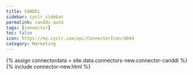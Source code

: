 ```yaml
---
title: CANDDi
sidebar: cyclr_sidebar
permalink: canddi-auto
tags: [connector]
toc: false
icon: https://my.cyclr.com/api/ConnectorIcon/4044
category: Marketing
---
```

{% assign connectordata = site.data.connectors-new.connector-canddi %}
{% include connector-new.html %}	